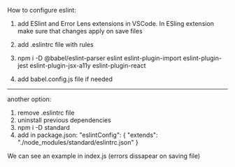 How to configure eslint:

1) add ESlint and Error Lens extensions in VSCode. In ESling extension make sure that changes apply on save files

2) add .eslintrc file with rules
3) npm i -D @babel/eslint-parser eslint eslint-plugin-import eslint-plugin-jest eslint-plugin-jsx-a11y eslint-plugin-react

4) add babel.config.js file if needed

--------------------------------------------

another option:

1) remove .eslintrc file
2) uninstall previous dependencies
3) npm i -D standard
4) add in package.json:
"eslintConfig": {
    "extends": "./node_modules/standard/eslintrc.json"
}

We can see an example in index.js (errors dissapear on saving file)